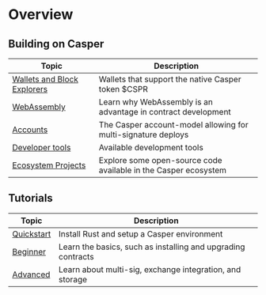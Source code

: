 # Overview

## Building on Casper

| Topic                                                       | Description                                                      |
| ----------------------------------------------------------- | ---------------------------------------------------------------- |
| [Wallets and Block Explorers](./build-on-casper.md#wallets) | Wallets that support the native Casper token $CSPR |
| [WebAssembly](./build-on-casper.md#developer-friendly-language) | Learn why WebAssembly is an advantage in contract development |
| [Accounts](./build-on-casper.md#powerful-accounts) | The Casper account-model allowing for multi-signature deploys |
| [Developer tools](./build-on-casper.md#development-tools) | Available development tools |
| [Ecosystem Projects](./casper-open-source-software.md) | Explore some open-source code available in the Casper ecosystem |

## Tutorials

| Topic                                                       | Description                                                      |
| ----------------------------------------------------------- | ---------------------------------------------------------------- |
| [Quickstart](./quick-start.md) | Install Rust and setup a Casper environment  |
| [Beginner](./beginner/index.md) | Learn the basics, such as installing and upgrading contracts |
| [Advanced](./advanced/index.md) | Learn about multi-sig, exchange integration, and storage |
